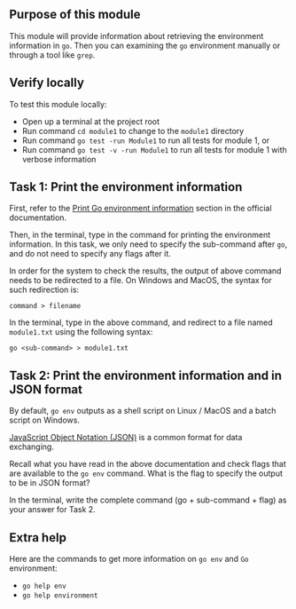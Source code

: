 ## Purpose of this module
This module will provide information about retrieving the environment information in `go`.
Then you can examining the `go` environment manually or through a tool like `grep`.

## Verify locally
To test this module locally:
* Open up a terminal at the project root
* Run command `cd module1` to change to the `module1` directory
* Run command `go test -run Module1` to run all tests for module 1, or
* Run command `go test -v -run Module1` to run all tests for module 1 with verbose information


## Task 1: Print the environment information
First, refer to the [Print Go environment information](https://golang.org/cmd/go/#hdr-Print_Go_environment_information) section in the official documentation.

Then, in the terminal, type in the command for printing the environment information.
In this task, we only need to specify the sub-command after `go`, and do not need to specify any flags after it.

In order for the system to check the results, the output of above command needs to be redirected to a file.
On Windows and MacOS, the syntax for such redirection is:
```
command > filename
```

In the terminal, type in the above command, and redirect to a file named `module1.txt` using the following syntax:
```
go <sub-command> > module1.txt
```


## Task 2: Print the environment information and in JSON format
By default, `go env` outputs as a shell script on Linux / MacOS and a batch script on Windows.

[JavaScript Object Notation (JSON)](https://en.wikipedia.org/wiki/JSON) is a common format for data exchanging.

Recall what you have read in the above documentation and check flags that are available to the `go env` command.
What is the flag to specify the output to be in JSON format?

In the terminal, write the complete command (go + sub-command + flag) as your answer for Task 2.


## Extra help
Here are the commands to get more information on `go env` and `Go` environment:
- `go help env`
- `go help environment`
